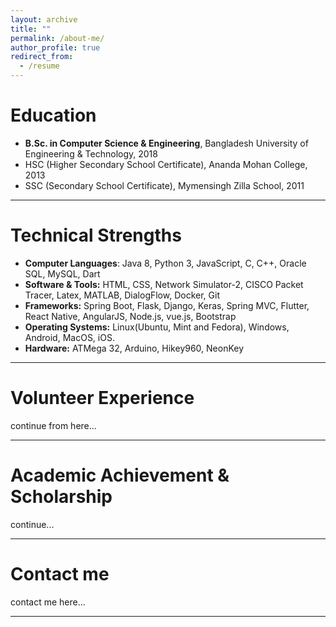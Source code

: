 ```yaml
---
layout: archive
title: ""
permalink: /about-me/
author_profile: true
redirect_from:
  - /resume
---
```


Education
======
* **B.Sc. in Computer Science & Engineering**, Bangladesh University of Engineering & Technology, 2018
* HSC (Higher Secondary School Certificate), Ananda Mohan College, 2013
* SSC (Secondary School Certificate), Mymensingh Zilla School, 2011

---

Technical Strengths
======
* **Computer Languages**: Java 8, Python 3, JavaScript, C, C++, Oracle SQL, MySQL, Dart <br>
* **Software & Tools:** HTML, CSS, Network Simulator-2, CISCO Packet Tracer, Latex,
MATLAB, DialogFlow, Docker, Git <br>
* **Frameworks:** Spring Boot, Flask, Django, Keras, Spring MVC, Flutter, React Native, 
AngularJS, Node.js, vue.js, Bootstrap <br>
* **Operating Systems:** Linux(Ubuntu, Mint and Fedora), Windows, Android, MacOS, iOS. <br>
* **Hardware:** ATMega 32, Arduino, Hikey960, NeonKey

---


Volunteer Experience
======
continue from here...

---


Academic Achievement & Scholarship
===
continue...

---


Contact me
===

contact me here...

---




